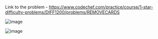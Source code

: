 Link to the problem - https://www.codechef.com/practice/course/1-star-difficulty-problems/DIFF1200/problems/REMOVECARDS


![image](https://github.com/Haleshot/Competitive-Programming/assets/57552973/f450e1cd-e34d-447f-913e-3d2a7b561987)


![image](https://github.com/Haleshot/Competitive-Programming/assets/57552973/fc9d6b90-440c-4736-bb37-55903be335a2)
